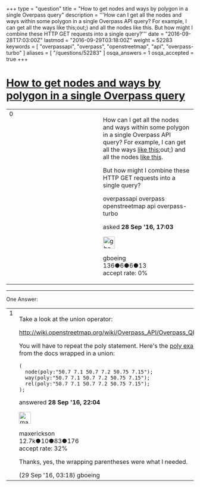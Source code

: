 +++
type = "question"
title = "How to get nodes and ways by polygon in a single Overpass query"
description = '''How can I get all the nodes and ways within some polygon in a single Overpass API query? For example, I can get all the ways like this;out;) and all the nodes like this.  But how might I combine these HTTP GET requests into a single query?'''
date = "2016-09-28T17:03:00Z"
lastmod = "2016-09-29T03:18:00Z"
weight = 52283
keywords = [ "overpassapi", "overpass", "openstreetmap", "api", "overpass-turbo" ]
aliases = [ "/questions/52283" ]
osqa_answers = 1
osqa_accepted = true
+++

<div class="headNormal">

# [How to get nodes and ways by polygon in a single Overpass query](/questions/52283/how-to-get-nodes-and-ways-by-polygon-in-a-single-overpass-query)

</div>

<div id="main-body">

<div id="askform">

<table id="question-table" style="width:100%;">
<colgroup>
<col style="width: 50%" />
<col style="width: 50%" />
</colgroup>
<tbody>
<tr>
<td style="width: 30px; vertical-align: top"><div class="vote-buttons">
<span id="post-52283-upvote" class="ajax-command post-vote up" rel="nofollow" title="I like this post (click again to cancel)"> </span>
<div id="post-52283-score" class="post-score" title="current number of votes">
0
</div>
<span id="post-52283-downvote" class="ajax-command post-vote down" rel="nofollow" title="I dont like this post (click again to cancel)"> </span> <span id="favorite-mark" class="ajax-command favorite-mark" rel="nofollow" title="mark/unmark this question as favorite (click again to cancel)"> </span>
<div id="favorite-count" class="favorite-count">
&#10;</div>
</div></td>
<td><div id="item-right">
<div class="question-body">
<p>How can I get all the nodes and ways within some polygon in a single Overpass API query? For example, I can get all the ways <a href="http://www.overpass-api.de/api/interpreter?data=%5Bout:json%5D%5Btimeout:360%5D;way%5B" title="highway&quot;](poly:&quot;40.46125250000001 -80.2224771185185 40.461511 -80.221738 40.461597999999995 -80.22151 40.461695999999996 -80.221293 40.46181 -80.22108899999999 40.461894 -80.220968 40.461939 -80.220902 40.462081 -80.220732 40.462235 -80.220581 40.462384 -80.220462 40.462399 -80.220451 40.462568 -80.220342 40.462783 -80.22024499999999 40.463015 -80.220173 40.463124 -80.220146 40.463138 -80.220143 40.463311 -80.220118 40.463409999999996 -80.220111 40.463605 -80.220106 40.463873 -80.220109 40.463876 -80.21988999999999 40.463884 -80.21977 40.463902999999995 -80.21967099999999 40.463932 -80.21958599999999 40.463986 -80.21949 40.464034 -80.21942 40.463864 -80.21931699999999 40.463708 -80.219253 40.46384 -80.219183 40.464085 -80.219376 40.464422 -80.21937 40.465002999999996 -80.219248 40.466426 -80.218577 40.46763 -80.218542 40.470379 -80.21951 40.470436 -80.219543 40.470755 -80.219729 40.470566999999996 -80.220051 40.470346 -80.220401 40.470424 -80.220447 40.47092 -80.220839 40.471806 -80.221527 40.471931 -80.221639 40.472075 -80.220137 40.472207999999995 -80.21859099999999 40.472282 -80.218097 40.472384 -80.217075 40.472552 -80.215248 40.472558 -80.214581 40.472543 -80.214029 40.472515 -80.213465 40.472432999999995 -80.212988 40.47229 -80.212409 40.472122 -80.21175199999999 40.471914 -80.211146 40.471581 -80.21046 40.471134 -80.209606 40.470575 -80.208596 40.470191 -80.20788399999999 40.469651999999996 -80.206862 40.469166 -80.205924 40.468755 -80.204903 40.46845 -80.203957 40.468272999999996 -80.202919 40.467835 -80.200237 40.467863 -80.200144 40.467856 -80.200133 40.467835 -80.2001 40.467828999999995 -80.20009 40.467821 -80.200075 40.467805999999996 -80.20003 40.467791 -80.200019 40.467743 -80.199783 40.467571 -80.199142 40.467464 -80.198837 40.467411999999996 -80.19867599999999 40.467304 -80.19841 40.467281 -80.19836099999999 40.467213 -80.198219 40.466988 -80.197769 40.466682 -80.19725799999999 40.466553999999995 -80.197057 40.466418999999995 -80.196861 40.466122 -80.19649 40.465945999999995 -80.196281 40.465793999999995 -80.196114 40.465446 -80.195801 40.465095999999996 -80.195492 40.464763 -80.195225 40.464016 -80.194627 40.46371 -80.194389 40.462249 -80.19318 40.46125250000001 -80.19234783738503 40.46125250000001 -80.2224771185185">like this</a>;out;) and all the nodes <a href="http://www.overpass-api.de/api/interpreter?data=%5Bout:json%5D%5Btimeout:360%5D;way%5B%22highway%22%5D(poly:%2240.46125250000001%20-80.2224771185185%2040.461511%20-80.221738%2040.461597999999995%20-80.22151%2040.461695999999996%20-80.221293%2040.46181%20-80.22108899999999%2040.461894%20-80.220968%2040.461939%20-80.220902%2040.462081%20-80.220732%2040.462235%20-80.220581%2040.462384%20-80.220462%2040.462399%20-80.220451%2040.462568%20-80.220342%2040.462783%20-80.22024499999999%2040.463015%20-80.220173%2040.463124%20-80.220146%2040.463138%20-80.220143%2040.463311%20-80.220118%2040.463409999999996%20-80.220111%2040.463605%20-80.220106%2040.463873%20-80.220109%2040.463876%20-80.21988999999999%2040.463884%20-80.21977%2040.463902999999995%20-80.21967099999999%2040.463932%20-80.21958599999999%2040.463986%20-80.21949%2040.464034%20-80.21942%2040.463864%20-80.21931699999999%2040.463708%20-80.219253%2040.46384%20-80.219183%2040.464085%20-80.219376%2040.464422%20-80.21937%2040.465002999999996%20-80.219248%2040.466426%20-80.218577%2040.46763%20-80.218542%2040.470379%20-80.21951%2040.470436%20-80.219543%2040.470755%20-80.219729%2040.470566999999996%20-80.220051%2040.470346%20-80.220401%2040.470424%20-80.220447%2040.47092%20-80.220839%2040.471806%20-80.221527%2040.471931%20-80.221639%2040.472075%20-80.220137%2040.472207999999995%20-80.21859099999999%2040.472282%20-80.218097%2040.472384%20-80.217075%2040.472552%20-80.215248%2040.472558%20-80.214581%2040.472543%20-80.214029%2040.472515%20-80.213465%2040.472432999999995%20-80.212988%2040.47229%20-80.212409%2040.472122%20-80.21175199999999%2040.471914%20-80.211146%2040.471581%20-80.21046%2040.471134%20-80.209606%2040.470575%20-80.208596%2040.470191%20-80.20788399999999%2040.469651999999996%20-80.206862%2040.469166%20-80.205924%2040.468755%20-80.204903%2040.46845%20-80.203957%2040.468272999999996%20-80.202919%2040.467835%20-80.200237%2040.467863%20-80.200144%2040.467856%20-80.200133%2040.467835%20-80.2001%2040.467828999999995%20-80.20009%2040.467821%20-80.200075%2040.467805999999996%20-80.20003%2040.467791%20-80.200019%2040.467743%20-80.199783%2040.467571%20-80.199142%2040.467464%20-80.198837%2040.467411999999996%20-80.19867599999999%2040.467304%20-80.19841%2040.467281%20-80.19836099999999%2040.467213%20-80.198219%2040.466988%20-80.197769%2040.466682%20-80.19725799999999%2040.466553999999995%20-80.197057%2040.466418999999995%20-80.196861%2040.466122%20-80.19649%2040.465945999999995%20-80.196281%2040.465793999999995%20-80.196114%2040.465446%20-80.195801%2040.465095999999996%20-80.195492%2040.464763%20-80.195225%2040.464016%20-80.194627%2040.46371%20-80.194389%2040.462249%20-80.19318%2040.46125250000001%20-80.19234783738503%2040.46125250000001%20-80.2224771185185%22);%3E;out;">like this</a>.</p>
<p>But how might I combine these HTTP GET requests into a single query?</p>
</div>
<div id="question-tags" class="tags-container tags">
<span class="post-tag tag-link-overpassapi" rel="tag" title="see questions tagged &#39;overpassapi&#39;">overpassapi</span> <span class="post-tag tag-link-overpass" rel="tag" title="see questions tagged &#39;overpass&#39;">overpass</span> <span class="post-tag tag-link-openstreetmap" rel="tag" title="see questions tagged &#39;openstreetmap&#39;">openstreetmap</span> <span class="post-tag tag-link-api" rel="tag" title="see questions tagged &#39;api&#39;">api</span> <span class="post-tag tag-link-overpass-turbo" rel="tag" title="see questions tagged &#39;overpass-turbo&#39;">overpass-turbo</span>
</div>
<div id="question-controls" class="post-controls">
&#10;</div>
<div class="post-update-info-container">
<div class="post-update-info post-update-info-user">
<p>asked <strong>28 Sep '16, 17:03</strong></p>
<img src="https://secure.gravatar.com/avatar/8eb28ad933ae655db57b6c6b8563eb67?s=32&amp;d=identicon&amp;r=g" class="gravatar" width="32" height="32" alt="gboeing&#39;s gravatar image" />
<p><span>gboeing</span><br />
<span class="score" title="136 reputation points">136</span><span title="6 badges"><span class="badge1">●</span><span class="badgecount">6</span></span><span title="6 badges"><span class="silver">●</span><span class="badgecount">6</span></span><span title="13 badges"><span class="bronze">●</span><span class="badgecount">13</span></span><br />
<span class="accept_rate" title="Rate of the user&#39;s accepted answers">accept rate:</span> <span title="gboeing has no accepted answers">0%</span></p>
</div>
</div>
<div id="comments-container-52283" class="comments-container">
&#10;</div>
<div id="comment-tools-52283" class="comment-tools">
&#10;</div>
<div class="clear">
&#10;</div>
<div id="comment-52283-form-container" class="comment-form-container">
&#10;</div>
<div class="clear">
&#10;</div>
</div></td>
</tr>
</tbody>
</table>

------------------------------------------------------------------------

<div class="tabBar">

<span id="sort-top"></span>

<div class="headQuestions">

One Answer:

</div>

</div>

<span id="52289"></span>

<div id="answer-container-52289" class="answer accepted-answer">

<table style="width:100%;">
<colgroup>
<col style="width: 50%" />
<col style="width: 50%" />
</colgroup>
<tbody>
<tr>
<td style="width: 30px; vertical-align: top"><div class="vote-buttons">
<span id="post-52289-upvote" class="ajax-command post-vote up" rel="nofollow" title="I like this post (click again to cancel)"> </span>
<div id="post-52289-score" class="post-score" title="current number of votes">
1
</div>
<span id="post-52289-downvote" class="ajax-command post-vote down" rel="nofollow" title="I dont like this post (click again to cancel)"> </span> <span class="accept-answer on" rel="nofollow" title="gboeing has selected this answer as the correct answer"> </span>
</div></td>
<td><div class="item-right">
<div class="answer-body">
<p>Take a look at the union operator:</p>
<p><a href="http://wiki.openstreetmap.org/wiki/Overpass_API/Overpass_QL#Union">http://wiki.openstreetmap.org/wiki/Overpass_API/Overpass_QL#Union</a></p>
<p>You will have to repeat the poly statement. Here's the <a href="http://wiki.openstreetmap.org/wiki/Overpass_API/Overpass_QL#By_polygon_.28poly.29">poly example</a> from the docs wrapped in a union:</p>
<pre><code>(
  node(poly:&quot;50.7 7.1 50.7 7.2 50.75 7.15&quot;);
  way(poly:&quot;50.7 7.1 50.7 7.2 50.75 7.15&quot;);
  rel(poly:&quot;50.7 7.1 50.7 7.2 50.75 7.15&quot;);
);</code></pre>
</div>
<div class="answer-controls post-controls">
&#10;</div>
<div class="post-update-info-container">
<div class="post-update-info post-update-info-user">
<p>answered <strong>28 Sep '16, 22:04</strong></p>
<img src="https://secure.gravatar.com/avatar/c860445e868ebb21da141635a4aa7b06?s=32&amp;d=identicon&amp;r=g" class="gravatar" width="32" height="32" alt="maxerickson&#39;s gravatar image" />
<p><span>maxerickson</span><br />
<span class="score" title="12700 reputation points"><span>12.7k</span></span><span title="10 badges"><span class="badge1">●</span><span class="badgecount">10</span></span><span title="83 badges"><span class="silver">●</span><span class="badgecount">83</span></span><span title="176 badges"><span class="bronze">●</span><span class="badgecount">176</span></span><br />
<span class="accept_rate" title="Rate of the user&#39;s accepted answers">accept rate:</span> <span title="maxerickson has 93 accepted answers">32%</span></p>
</div>
</div>
<div id="comments-container-52289" class="comments-container">
<span id="52293"></span>
<div id="comment-52293" class="comment">
<div id="post-52293-score" class="comment-score">
&#10;</div>
<div class="comment-text">
<p>Thanks, yes, the wrapping parentheses were what I needed.</p>
</div>
<div id="comment-52293-info" class="comment-info">
<span class="comment-age">(29 Sep '16, 03:18)</span> <span class="comment-user userinfo">gboeing</span>
</div>
</div>
</div>
<div id="comment-tools-52289" class="comment-tools">
&#10;</div>
<div class="clear">
&#10;</div>
<div id="comment-52289-form-container" class="comment-form-container">
&#10;</div>
<div class="clear">
&#10;</div>
</div></td>
</tr>
</tbody>
</table>

</div>

<div class="paginator-container-left">

</div>

</div>

</div>


